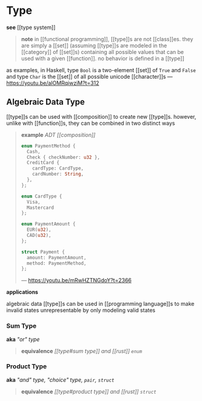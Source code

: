 # Type

**see** [[type system]]

> **note** in [[functional programming]], [[type]]s are not [[class]]es. they are simply a [[set]] (assuming [[type]]s are modeled in the [[category]] of [[set]]s) containing all possible values that can be used with a given [[function]]. no behavior is defined in a [[type]]

as examples, in Haskell, type `Bool` is a two-element [[set]] of `True` and `False` and type `Char` is the [[set]] of all possible unicode [[character]]s &mdash; <https://youtu.be/aIOMRqiwziM?t=312>

## Algebraic Data Type

[[type]]s can be used with [[composition]] to create new [[type]]s. however, unlike with [[function]]s, they can be combined in two distinct ways

> **example** _ADT [[composition]]_
>
> ```rust
> enum PaymentMethod {
>   Cash,
>   Check { checkNumber: u32 },
>   CreditCard {
>     cardType: CardType,
>     cardNumber: String,
>   },
> };
>
> enum CardType {
>   Visa,
>   Mastercard
> };
>
> enum PaymentAmount {
>   EUR(u32),
>   CAD(u32),
> };
>
> struct Payment {
>   amount: PaymentAmount,
>   method: PaymentMethod,
> };
> ```
>
> &mdash; <https://youtu.be/mRwHZTNGdoY?t=2366>

**applications**

algebraic data [[type]]s can be used in [[programming language]]s to make invalid states unrepresentable by only modeling valid states

### Sum Type

**aka** _"or" type_

> **equivalence** _[[type#sum type]] and [[rust]] `enum`_

### Product Type

**aka** _"and" type, "choice" type, `pair`, `struct`_

> **equivalence** _[[type#product type]] and [[rust]] `struct`_

